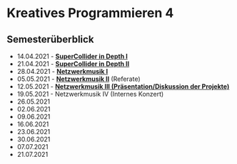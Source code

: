 # Kreatives Programmieren 4

## Semesterüberblick

* 14.04.2021 - [**SuperCollider in Depth I**](01)
* 21.04.2021 - [**SuperCollider in Depth II**](02)
* 28.04.2021 - [**Netzwerkmusik I**](03)
* 05.05.2021 - [**Netzwerkmusik II**](04) (Referate)
* 12.05.2021 - [**Netzwerkmusik III (Präsentation/Diskussion der Projekte)**](05)
* 19.05.2021 - Netzwerkmusik IV (Internes Konzert)
* 26.05.2021 
* 02.06.2021 
* 09.06.2021
* 16.06.2021 
* 23.06.2021 
* 30.06.2021 
* 07.07.2021 
* 21.07.2021 